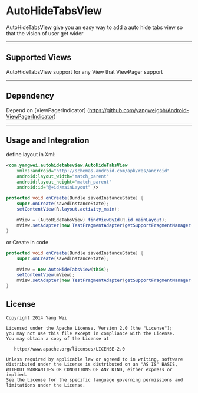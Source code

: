 # AutoHideTabsView


AutoHideTabsView give you an easy way to add a auto hide tabs view so that the vision of user get wider


---

## Supported Views

AutoHideTabsView support for any View that ViewPager support

---

## Dependency

Depend on [ViewPagerIndicator] (https://github.com/yangweigbh/Android-ViewPagerIndicator)

---

## Usage and Integration
define layout in Xml:
```xml
<com.yangwei.autohidetabsview.AutoHideTabsView 
	xmlns:android="http://schemas.android.com/apk/res/android"
	android:layout_width="match_parent"
	android:layout_height="match_parent"
	android:id="@+id/mainLayout" />
```


```java
protected void onCreate(Bundle savedInstanceState) {
	super.onCreate(savedInstanceState);
	setContentView(R.layout.activity_main);
	
	mView = (AutoHideTabsView) findViewById(R.id.mainLayout);
	mView.setAdapter(new TestFragmentAdapter(getSupportFragmentManager()));
}
```

or Create in code
```java
protected void onCreate(Bundle savedInstanceState) {
	super.onCreate(savedInstanceState);
	
	mView = new AutoHideTabsView(this);
	setContentView(mView);
	mView.setAdapter(new TestFragmentAdapter(getSupportFragmentManager()));
}
```



## License

    Copyright 2014 Yang Wei

    Licensed under the Apache License, Version 2.0 (the "License");
    you may not use this file except in compliance with the License.
    You may obtain a copy of the License at

       http://www.apache.org/licenses/LICENSE-2.0

    Unless required by applicable law or agreed to in writing, software
    distributed under the License is distributed on an "AS IS" BASIS,
    WITHOUT WARRANTIES OR CONDITIONS OF ANY KIND, either express or implied.
    See the License for the specific language governing permissions and
    limitations under the License.